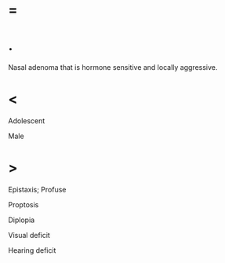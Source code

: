 # =

# .

Nasal adenoma that is hormone sensitive and locally aggressive.

# <

Adolescent

Male

# >

Epistaxis; Profuse

Proptosis

Diplopia

Visual deficit

Hearing deficit
